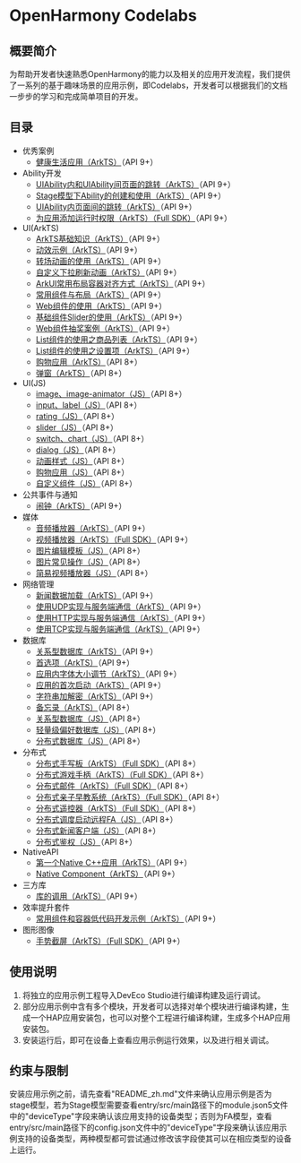 # OpenHarmony Codelabs

## 概要简介

为帮助开发者快速熟悉OpenHarmony的能力以及相关的应用开发流程，我们提供了一系列的基于趣味场景的应用示例，即Codelabs，开发者可以根据我们的文档一步步的学习和完成简单项目的开发。

## 目录

- 优秀案例
  - [健康生活应用（ArkTS）](https://gitee.com/openharmony/codelabs/tree/master/ExcellentCase/Healthy_life)（API 9+）
- Ability开发
  - [UIAbility内和UIAbility间页面的跳转（ArkTS）](https://gitee.com/openharmony/codelabs/tree/master/Ability/StageAbility)（API 9+）
  - [Stage模型下Ability的创建和使用（ArkTS）](https://gitee.com/openharmony/codelabs/tree/master/Ability/StageAbilityDemo)（API 9+）
  - [UIAbility内页面间的跳转（ArkTS）](https://gitee.com/openharmony/codelabs/tree/master/Ability/PagesRouter)（API 9+）
  - [为应用添加运行时权限（ArkTS）（Full SDK）](https://gitee.com/openharmony/codelabs/tree/master/Ability/AccessPermission)（API 9+）
- UI(ArkTS)
  - [ArkTS基础知识（ArkTS）](https://gitee.com/openharmony/codelabs/tree/master/ETSUI/RankingDemo)（API 9+）
  - [动效示例（ArkTS）](https://gitee.com/openharmony/codelabs/tree/master/ETSUI/Animation)（API 9+）
  - [转场动画的使用（ArkTS）](https://gitee.com/openharmony/codelabs/tree/master/ETSUI/TransitionAnimation)（API 9+）
  - [自定义下拉刷新动画（ArkTS）](https://gitee.com/openharmony/codelabs/tree/master/ETSUI/AnimateRefresh)（API 9+）
  - [ArkUI常用布局容器对齐方式（ArkTS）](https://gitee.com/openharmony/codelabs/tree/master/ETSUI/OHLayoutAlign)（API 9+）
  - [常用组件与布局（ArkTS）](https://gitee.com/openharmony/codelabs/tree/master/ETSUI/ArkTSComponents)（API 9+）
  - [Web组件的使用（ArkTS）](https://gitee.com/openharmony/codelabs/tree/master/ETSUI/WebCookie)（API 9+）
  - [基础组件Slider的使用（ArkTS）](https://gitee.com/openharmony/codelabs/tree/master/ETSUI/SliderExample)（API 9+）
  - [Web组件抽奖案例（ArkTS）](https://gitee.com/openharmony/codelabs/tree/master/ETSUI/WebComponent)（API 9+）
  - [List组件的使用之商品列表（ArkTS）](https://gitee.com/openharmony/codelabs/tree/master/ETSUI/List)（API 9+）
  - [List组件的使用之设置项（ArkTS）](https://gitee.com/openharmony/codelabs/tree/master/ETSUI/List_HDC)（API 9+）
  - [购物应用（ArkTS）](https://gitee.com/openharmony/codelabs/tree/master/ETSUI/ShoppingEts)（API 8+）
  - [弹窗（ArkTS）](https://gitee.com/openharmony/codelabs/tree/master/ETSUI/CustomDialogEts)（API 8+）
- UI(JS)
  - [image、image-animator（JS）](https://gitee.com/openharmony/codelabs/tree/master/JSUI/ClickableJsDemo)（API 8+）
  - [input、label（JS）](https://gitee.com/openharmony/codelabs/tree/master/JSUI/InputApplication)（API 8+）
  - [rating（JS）](https://gitee.com/openharmony/codelabs/tree/master/JSUI/RatingApplication)（API 8+）
  - [slider（JS）](https://gitee.com/openharmony/codelabs/tree/master/JSUI/SliderApplication)（API 8+）
  - [switch、chart（JS）](https://gitee.com/openharmony/codelabs/tree/master/JSUI/SwitchApplication)（API 8+）
  - [dialog（JS）](https://gitee.com/openharmony/codelabs/tree/master/JSUI/DialogDemo)（API 8+）
  - [动画样式（JS）](https://gitee.com/openharmony/codelabs/tree/master/JSUI/AnimationDemo)（API 8+）
  - [购物应用（JS）](https://gitee.com/openharmony/codelabs/tree/master/JSUI/ShoppingOpenHarmony)（API 8+）
  - [自定义组件（JS）](https://gitee.com/openharmony/codelabs/tree/master/JSUI/JSCanvasComponet)（API 8+）
- 公共事件与通知
  - [闹钟（ArkTS）](https://gitee.com/openharmony/codelabs/tree/master/CommonEventAndNotification/AlarmClock)（API 9+）
- 媒体
  - [音频播放器（ArkTS）](https://gitee.com/openharmony/codelabs/tree/master/Media/Audio_OH_ETS)（API 9+）
  - [视频播放器（ArkTS）（Full SDK）](https://gitee.com/openharmony/codelabs/tree/master/Media/VideoPlayerStage)（API 9+）
  - [图片编辑模板（JS）](https://gitee.com/openharmony/codelabs/tree/master/Media/ImageEditorTemplate)（API 8+）
  - [图片常见操作（JS）](https://gitee.com/openharmony/codelabs/tree/master/Media/ImageJsDemo)（API 8+）
  - [简易视频播放器（JS）](https://gitee.com/openharmony/codelabs/tree/master/Media/VideoOpenHarmony)（API 8+）
- 网络管理
  - [新闻数据加载（ArkTS）](https://gitee.com/openharmony/codelabs/tree/master/NetworkManagement/NewsDataArkTS)（API 9+）
  - [使用UDP实现与服务端通信（ArkTS）](https://gitee.com/openharmony/codelabs/tree/master/NetworkManagement/UdpDemoOH)（API 9+）
  - [使用HTTP实现与服务端通信（ArkTS）](https://gitee.com/openharmony/codelabs/tree/master/NetworkManagement/SmartChatEtsOH)（API 9+）
  - [使用TCP实现与服务端通信（ArkTS）](https://gitee.com/openharmony/codelabs/tree/master/NetworkManagement/TcpSocketDemo)（API 9+）
- 数据库
  - [关系型数据库（ArkTS）](https://gitee.com/openharmony/codelabs/tree/master/Data/Rdb)（API 9+）
  - [首选项（ArkTS）](https://gitee.com/openharmony/codelabs/tree/master/Data/Preferences)（API 9+）
  - [应用内字体大小调节（ArkTS）](https://gitee.com/openharmony/codelabs/tree/master/Data/SetAppFontSize)（API 9+）
  - [应用的首次启动（ArkTS）](https://gitee.com/openharmony/codelabs/tree/master/Data/FirstStartDemo)（API 9+）
  - [字符串加解密（ArkTS）](https://gitee.com/openharmony/codelabs/tree/master/Data/StringCipherETS)（API 9+）
  - [备忘录（ArkTS）](https://gitee.com/openharmony/codelabs/tree/master/Data/NotePad_OH_ETS)（API 8+）
  - [关系型数据库（JS）](https://gitee.com/openharmony/codelabs/tree/master/Data/JSRelationshipData)（API 8+）
  - [轻量级偏好数据库（JS）](https://gitee.com/openharmony/codelabs/tree/master/Data/Database)（API 8+）
  - [分布式数据库（JS）](https://gitee.com/openharmony/codelabs/tree/master/Data/JsDistributedData)（API 8+）
- 分布式
  - [分布式手写板（ArkTS）（Full SDK）](https://gitee.com/openharmony/codelabs/tree/master/Distributed/DistributeDatabaseDrawEts)（API 8+）
  - [分布式游戏手柄（ArkTS）（Full SDK）](https://gitee.com/openharmony/codelabs/tree/master/Distributed/HandleGameApplication)（API 8+）
  - [分布式邮件（ArkTS）（Full SDK）](https://gitee.com/openharmony/codelabs/tree/master/Distributed/OHMailETS)（API 8+）
  - [分布式亲子早教系统（ArkTS）（Full SDK）](https://gitee.com/openharmony/codelabs/tree/master/Distributed/OpenHarmonyPictureGame)（API 8+）
  - [分布式遥控器（ArkTS）（Full SDK）](https://gitee.com/openharmony/codelabs/tree/master/Distributed/RemoteControllerETS)（API 8+）
  - [分布式调度启动远程FA（JS）](https://gitee.com/openharmony/codelabs/tree/master/Distributed/RemoteStartFA)（API 8+）
  - [分布式新闻客户端（JS）](https://gitee.com/openharmony/codelabs/tree/master/Distributed/NewsDemo)（API 8+）
  - [分布式鉴权（JS）](https://gitee.com/openharmony/codelabs/tree/master/Distributed/GameAuthOpenH)（API 8+）
- NativeAPI
  - [第一个Native C++应用（ArkTS）](https://gitee.com/openharmony/codelabs/tree/master/NativeAPI/NativeTemplateDemo)（API 9+）
  - [Native Component（ArkTS）](https://gitee.com/openharmony/codelabs/tree/master/NativeAPI/XComponent)（API 9+）
- 三方库
  - [库的调用（ArkTS）](https://gitee.com/openharmony/codelabs/tree/master/ThirdPartyComponents/ThirdPartyLibrary)（API 9+）
- 效率提升套件
  - [常用组件和容器低代码开发示例（ArkTS）](https://gitee.com/openharmony/codelabs/tree/master/EfficiencyEnhancementKit/SuperVisualSample)（API 9+）
- 图形图像
  - [手势截屏（ArkTS）（Full SDK）](https://gitee.com/openharmony/codelabs/tree/master/GraphicImage/GestureScreenshot)（API 9+）

## 使用说明

1.  将独立的应用示例工程导入DevEco Studio进行编译构建及运行调试。
2.  部分应用示例中含有多个模块，开发者可以选择对单个模块进行编译构建，生成一个HAP应用安装包，也可以对整个工程进行编译构建，生成多个HAP应用安装包。
3.  安装运行后，即可在设备上查看应用示例运行效果，以及进行相关调试。

## 约束与限制

安装应用示例之前，请先查看"README_zh.md"文件来确认应用示例是否为stage模型，若为Stage模型需要查看entry/src/main路径下的module.json5文件中的"deviceType"字段来确认该应用支持的设备类型；否则为FA模型，查看entry/src/main路径下的config.json文件中的"deviceType"字段来确认该应用示例支持的设备类型，两种模型都可尝试通过修改该字段使其可以在相应类型的设备上运行。
